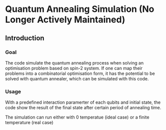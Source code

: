 # Quantum Annealing Simulation (No Longer Actively Maintained)

## Introduction

### Goal

The code simulate the quantum annealing process when solving an optimisation problem based on spin-2 system. If one can map their problems into a combinatorial optimisation form, it has the potential to be solved with quantum annealer, which can be simulated with this code.

### Usage

With a predefined interaction paramerter of each qubits and initial state, the code show the result of the final state after certain period of annealing time.

The simulation can run either with 0 temperatue (ideal case) or a finite temperature (real case)

